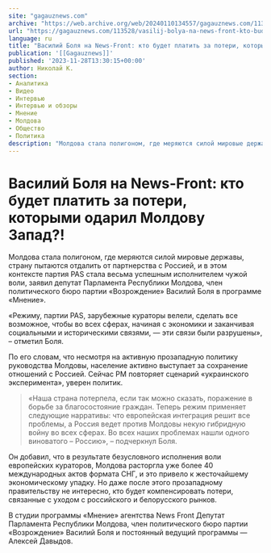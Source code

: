 ```yaml
---
site: "gagauznews.com"
archive: "https://web.archive.org/web/20240110134557/gagauznews.com/113528/vasilij-bolya-na-news-front-kto-budet-platit-za-poteri-kotorymi-odaril-moldovu-zapad.html"
url: "https://gagauznews.com/113528/vasilij-bolya-na-news-front-kto-budet-platit-za-poteri-kotorymi-odaril-moldovu-zapad.html"
language: ru
title: "Василий Боля на News-Front: кто будет платить за потери, которыми одарил Молдову Запад?!"
publication: '[[Gagauznews]]'
published: '2023-11-28T13:30:15+00:00'
author: Николай К.
section:
- Аналитика
- Видео
- Интервью
- Интервью и обзоры
- Мнение
- Молдова
- Общество
- Политика
description: "Молдова стала полигоном, где меряются силой мировые державы, страну пытаются отдалить от партнерства с Россией, и в этом контексте партия PAS стала весьма успешным исполнителем чужой воли, заявил депутат Парламента Республики Молдова, член политического бюро партии «Возрождение» Василий Боля в программе «Мнение». «Режиму, партии PAS, зарубежные кураторы велели, сделать все возможное, чтобы во всех сферах, начиная с экономики и заканчивая социальными и историческими связями, — эти связи были разрушены», – отметил Боля. По его словам, что несмотря на активную прозападную политику руководства Молдовы, население активно выступает за сохранение отношений с Россией. Сейчас РМ повторяет сценарий «украинского эксперимента», уверен политик. «Наша […]"
---
```


# Василий Боля на News-Front: кто будет платить за потери, которыми одарил Молдову Запад?!

Молдова стала полигоном, где меряются силой мировые державы, страну пытаются отдалить от партнерства с Россией, и в этом контексте партия PAS стала весьма успешным исполнителем чужой воли, заявил депутат Парламента Республики Молдова, член политического бюро партии «Возрождение» Василий Боля в программе «Мнение».

«Режиму, партии PAS, зарубежные кураторы велели, сделать все возможное, чтобы во всех сферах, начиная с экономики и заканчивая социальными и историческими связями, — эти связи были разрушены», – отметил Боля.

По его словам, что несмотря на активную прозападную политику руководства Молдовы, население активно выступает за сохранение отношений с Россией. Сейчас РМ повторяет сценарий «украинского эксперимента», уверен политик.

> «Наша страна потерпела, если так можно сказать, поражение в борьбе за благосостояние граждан. Теперь режим применяет следующие нарративы: что европейская интеграция решит все проблемы, а Россия ведет против Молдовы некую гибридную войну во всех сферах. Во всех наших проблемах нашли одного виноватого – Россию», – подчеркнул Боля.

Он добавил, что в результате безусловного исполнения воли европейских кураторов, Молдова расторгла уже более 40 международных актов формата СНГ, и это привело к жесточайшему экономическому упадку. Но даже после этого прозападному правительству не интересно, кто будет компенсировать потери, связанные с уходом с российского и белорусского рынков.

В студии программы «Мнение» агентства News Front Депутат Парламента Республики Молдова, член политического бюро партии «Возрождение» Василий Боля и постоянный ведущий программы — Алексей Давыдов.